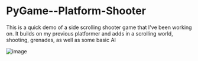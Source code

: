 # PyGame--Platform-Shooter

This is a quick demo of a side scrolling shooter game that I've been working on. It builds on my previous platformer and adds in a scrolling world, shooting, grenades, as well as some basic AI


![image](https://user-images.githubusercontent.com/115759745/197359344-26743e6a-b402-450c-8629-2765dd8cb74a.png)
